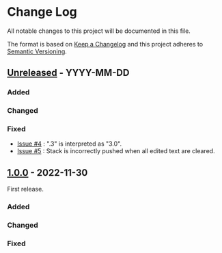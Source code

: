 # Change Log
All notable changes to this project will be documented in this file.

The format is based on [Keep a Changelog](http://keepachangelog.com/)
and this project adheres to [Semantic Versioning](http://semver.org/).

## [Unreleased] - YYYY-MM-DD
### Added
### Changed
### Fixed
- [Issue #4](https://github.com/suikan4github/rpn_engine/issues/4) : ".3" is interpreted as "3.0".
- [Issue #5](https://github.com/suikan4github/rpn_engine/issues/5) :  Stack is incorrectly pushed when all edited text are cleared.

## [1.0.0] - 2022-11-30
First release. 
### Added
### Changed
### Fixed


[Unreleased]: https://github.com/suikan4github/rpn_engine/compare/v1.0.0...develop
[1.0.0]: https://github.com/suikan4github/rpn_engine/compare/v0.0.0...v1.0.0

